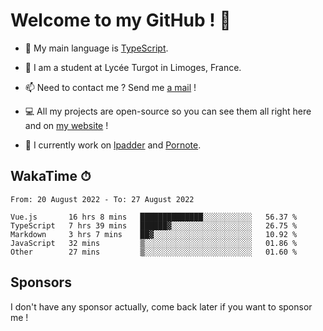 # Welcome to my GitHub ! 🌃

- 🔭 My main language is [TypeScript](https://www.typescriptlang.org/).

- 🌱 I am a student at Lycée Turgot in Limoges, France.

- 📫 Need to contact me ? Send me <a href="mailto:mikkel@milescode.dev">a mail</a> !

- 💻 All my projects are open-source so you can see them all right here and on <a href="https://www.vexcited.ml">my website</a> !

- 👀 I currently work on [lpadder](https://github.com/Vexcited/lpadder) and [Pornote](https://github.com/Vexcited/Pornote).

## WakaTime ⏱

<!--START_SECTION:waka-->

```text
From: 20 August 2022 - To: 27 August 2022

Vue.js       16 hrs 8 mins   ██████████████░░░░░░░░░░░   56.37 %
TypeScript   7 hrs 39 mins   ██████▓░░░░░░░░░░░░░░░░░░   26.75 %
Markdown     3 hrs 7 mins    ██▓░░░░░░░░░░░░░░░░░░░░░░   10.92 %
JavaScript   32 mins         ▒░░░░░░░░░░░░░░░░░░░░░░░░   01.86 %
Other        27 mins         ▒░░░░░░░░░░░░░░░░░░░░░░░░   01.60 %
```

<!--END_SECTION:waka-->

## Sponsors

I don't have any sponsor actually, come back later if you want to sponsor me !
